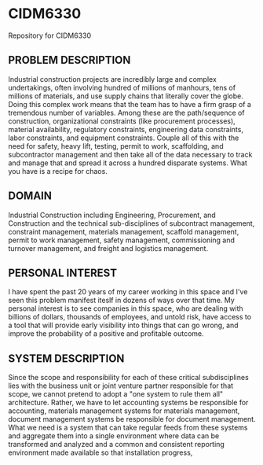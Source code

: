 # CIDM6330
Repository for CIDM6330 

## PROBLEM DESCRIPTION
Industrial construction projects are incredibly large and complex undertakings, often involving hundred of millions of manhours, tens of millions of materials, and use supply chains that literally cover the globe. 
Doing this complex work means that the team has to have a firm grasp of a tremendous number of variables. Among these are the path/sequence of construction, organizational constraints (like procurement processes), material availability, regulatory constraints, engineering data constraints, 
labor constraints, and equipment constraints. Couple all of this with the need for safety, heavy lift, testing, permit to work, scaffolding, and subcontractor management and then take all of the data necessary to track and manage that and spread it across a hundred disparate systems. What you have is a recipe for chaos. 

## DOMAIN 
Industrial Construction including Engineering, Procurement, and Construction and the technical sub-disciplines of subcontract management, constraint management, materials management, scaffold management, permit to work management, safety management, commissioning and turnover management, and freight and logistics management.

## PERSONAL INTEREST
I have spent the past 20 years of my career working in this space and I've seen this problem manifest iteslf in dozens of ways over that time. My personal interest is to see companies in this space, who are dealing with billions of dollars, thousands of employees, and untold risk, have access to a tool that will provide early visibility into things that can go wrong, and improve the probability of a positive and profitable outcome. 

## SYSTEM DESCRIPTION
Since the scope and responsibility for each of these critical subdisciplines lies with the business unit or joint venture partner responsible for that scope, we cannot pretend to adopt a "one system to rule them all" architecture. Rather, we have to let accounting systems be responsible for accounting, materials management systems for materials management, document management systems be responsible for document management. What we need is a system that can take regular feeds from these systems and aggregate them into a single environment where data can be transformed and analyzed and a common and consistent reporting environment made available so that installation progress, 
